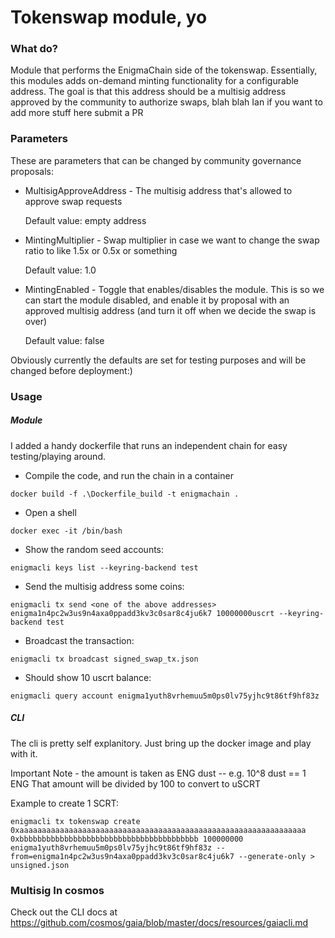 # Tokenswap module, yo

### What do?

Module that performs the EnigmaChain side of the tokenswap. Essentially, this modules adds on-demand minting 
functionality for a configurable address. The goal is that this address should be a multisig address 
approved by the community to authorize swaps, blah blah Ian if you want to add more stuff here submit a PR

### Parameters

These are parameters that can be changed by community governance proposals:

- MultisigApproveAddress - The multisig address that's allowed to approve swap requests

    Default value: empty address

- MintingMultiplier - Swap multiplier in case we want to change the swap ratio to like 1.5x or 0.5x or something

    Default value: 1.0

- MintingEnabled - Toggle that enables/disables the module. This is so we can start the module disabled, and enable it by proposal with an approved multisig address (and turn it off when we decide the swap is over)
    
    Default value: false

Obviously currently the defaults are set for testing purposes and will be changed before deployment:)

### Usage

##### Module

I added a handy dockerfile that runs an independent chain for easy testing/playing around.
 
* Compile the code, and run the chain in a container

`docker build -f .\Dockerfile_build -t enigmachain .`    

* Open a shell
 
`docker exec -it /bin/bash`

* Show the random seed accounts:

`enigmacli keys list --keyring-backend test`

* Send the multisig address some coins:

`enigmacli tx send <one of the above addresses> enigma1n4pc2w3us9n4axa0ppadd3kv3c0sar8c4ju6k7 10000000uscrt --keyring-backend test`

* Broadcast the transaction:

`enigmacli tx broadcast signed_swap_tx.json`

* Should show 10 uscrt balance:

`enigmacli query account enigma1yuth8vrhemuu5m0ps0lv75yjhc9t86tf9hf83z`

##### CLI

The cli is pretty self explanitory. Just bring up the docker image and play with it.
 
Important Note - the amount is taken as ENG dust -- e.g. 10^8 dust == 1 ENG
That amount will be divided by 100 to convert to uSCRT

Example to create 1 SCRT:

`enigmacli tx tokenswap create 0xaaaaaaaaaaaaaaaaaaaaaaaaaaaaaaaaaaaaaaaaaaaaaaaaaaaaaaaaaaaaaaaa 0xbbbbbbbbbbbbbbbbbbbbbbbbbbbbbbbbbbbbbbbb 100000000 enigma1yuth8vrhemuu5m0ps0lv75yjhc9t86tf9hf83z --from=enigma1n4pc2w3us9n4axa0ppadd3kv3c0sar8c4ju6k7 --generate-only > unsigned.json
`

### Multisig In cosmos

Check out the CLI docs at 
https://github.com/cosmos/gaia/blob/master/docs/resources/gaiacli.md 
